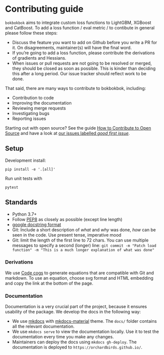 # Contributing guide

`bokbokbok` aims to integrate custom loss functions to LightGBM, XGBoost and CatBoost. 
To add a loss function / eval metric / to contibute in general please follow these steps:

- Discuss the feature you want to add on Github before you write a PR for it. On disagreements, maintainer(s) will have the final word.
- If you’re going to add a loss function, please contribute the derivations of gradients and Hessians.
- When issues or pull requests are not going to be resolved or merged, they should be closed as soon as possible.
 This is kinder than deciding this after a long period. Our issue tracker should reflect work to be done.

That said, there are many ways to contribute to bokbokbok, including:

- Contribution to code
- Improving the documentation
- Reviewing merge requests
- Investigating bugs
- Reporting issues

Starting out with open source? See the guide [How to Contribute to Open Source](https://opensource.guide/how-to-contribute/) and have a look at [our issues labelled *good first issue*](https://github.com/ing-bank/probatus/issues?q=is%3Aissue+is%3Aopen+label%3A%22good+first+issue%22).

## Setup

Development install:

```shell
pip install -e '.[all]'
```

Run unit tests with

```shell
pytest
```

## Standards

- Python 3.7+
- Follow [PEP8](http://pep8.org/) as closely as possible (except line length)
- [google docstring format](https://sphinxcontrib-napoleon.readthedocs.io/en/latest/)
- Git: Include a short description of *what* and *why* was done, *how* can be seen in the code. Use present tense, imperative mood
- Git: limit the length of the first line to 72 chars. You can use multiple messages to specify a second (longer) line: `git commit -m "Patch load function" -m "This is a much longer explanation of what was done"`


### Derivations

We use [Code cogs](https://www.codecogs.com/latex/eqneditor.php) to generate equations that are compatible with Git and markdown.
To use an equation, choose svg format and HTML embedding and copy the link at the bottom of the page.
        

### Documentation

Documentation is a very crucial part of the project, because it ensures usability of the package. We develop the docs in the following way:

* We use [mkdocs](https://www.mkdocs.org/) with [mkdocs-material](https://squidfunk.github.io/mkdocs-material/) theme. The `docs/` folder contains all the relevant documentation.
* We use `mkdocs serve` to view the documentation locally. Use it to test the documentation every time you make any changes.
* Maintainers can deploy the docs using `mkdocs gh-deploy`. The documentation is deployed to `https://orchardbirds.github.io/`.